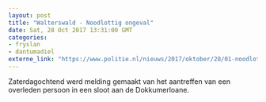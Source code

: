 ```yaml
---
layout: post
title: "Walterswald - Noodlottig ongeval"
date: Sat, 28 Oct 2017 13:31:00 GMT
categories: 
- fryslan 
- dantumadiel 
externe_link: "https://www.politie.nl/nieuws/2017/oktober/28/01-noodlottig-ongeval.html"
---
```


Zaterdagochtend werd melding gemaakt van het aantreffen van een overleden persoon in een sloot aan de Dokkumerloane.

